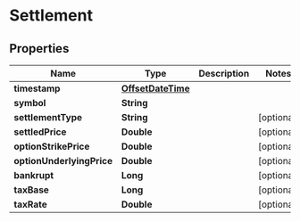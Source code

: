 
# Settlement

## Properties
Name | Type | Description | Notes
------------ | ------------- | ------------- | -------------
**timestamp** | [**OffsetDateTime**](OffsetDateTime.md) |  | 
**symbol** | **String** |  | 
**settlementType** | **String** |  |  [optional]
**settledPrice** | **Double** |  |  [optional]
**optionStrikePrice** | **Double** |  |  [optional]
**optionUnderlyingPrice** | **Double** |  |  [optional]
**bankrupt** | **Long** |  |  [optional]
**taxBase** | **Long** |  |  [optional]
**taxRate** | **Double** |  |  [optional]



